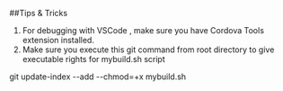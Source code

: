 
##Tips & Tricks
1. For debugging with VSCode , make sure you have Cordova Tools extension installed. 
2. Make sure you execute this git command from root directory to give executable rights for mybuild.sh script

git update-index --add --chmod=+x mybuild.sh
 